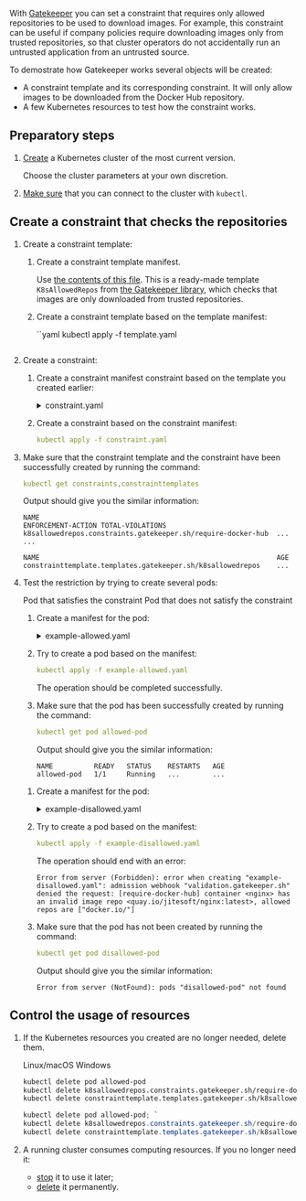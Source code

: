 With [Gatekeeper](../../../k8s-reference/gatekeeper) you can set a constraint that requires only allowed repositories to be used to download images. For example, this constraint can be useful if company policies require downloading images only from trusted repositories, so that cluster operators do not accidentally run an untrusted application from an untrusted source.

To demostrate how Gatekeeper works several objects will be created:

- A constraint template and its corresponding constraint. It will only allow images to be downloaded from the Docker Hub repository.
- A few Kubernetes resources to test how the constraint works.

## Preparatory steps

1. [Create](../../../operations/create-cluster) a Kubernetes cluster of the most current version.

   Choose the cluster parameters at your own discretion.

1. [Make sure](../../../connect/kubectl) that you can connect to the cluster with `kubectl`.

## Create a constraint that checks the repositories

1. Create a constraint template:

   1. Create a constraint template manifest.

      Use [the contents of this file](https://github.com/open-policy-agent/gatekeeper-library/blob/master/library/general/allowedrepos/template.yaml). This is a ready-made template `K8sAllowedRepos` from [the Gatekeeper library](https://github.com/open-policy-agent/gatekeeper-library), which checks that images are only downloaded from trusted repositories.

   1. Create a constraint template based on the template manifest:

      ``yaml
      kubectl apply -f template.yaml
      ```

1. Create a constraint:

   1. Create a constraint manifest constraint based on the template you created earlier:

      <details>
      <summary markdown="span">constraint.yaml</summary>

      ```yaml
      apiVersion: constraints.gatekeeper.sh/v1beta1
      kind: K8sAllowedRepos
      metadata:
        name: require-docker-hub
      spec:
        match:
          kinds:
            - apiGroups: [""]
              kinds: ["Pod"]
          namespaces:
            - "default"
        parameters:
          repos:
            - "docker.io/"
      ```

      </details>

   1. Create a constraint based on the constraint manifest:

      ```yaml
      kubectl apply -f constraint.yaml
      ```

1. Make sure that the constraint template and the constraint have been successfully created by running the command:

   ```yaml
   kubectl get constraints,constrainttemplates
   ```

   Output should give you the similar information:

   ```text
   NAME                                                          ENFORCEMENT-ACTION TOTAL-VIOLATIONS
   k8sallowedrepos.constraints.gatekeeper.sh/require-docker-hub  ...                ...

   NAME                                                          AGE
   constrainttemplate.templates.gatekeeper.sh/k8sallowedrepos    ...
   ```

1. Test the restriction by trying to create several pods:

   <tabs>
   <tablist>
   <tab>Pod that satisfies the constraint</tab>
   <tab>Pod that does not satisfy the constraint</tab>
   </tablist>
   <tabpanel>

   1. Create a manifest for the pod:

      <details>
      <summary markdown="span">example-allowed.yaml</summary>

      ```yaml
      apiVersion: v1
      kind: Pod
      metadata:
        name: allowed-pod
      spec:
        containers:
          - name: nginx
            image: docker.io/jitesoft/nginx:latest
      ```

   1. Try to create a pod based on the manifest:

      ```yaml
      kubectl apply -f example-allowed.yaml
      ```

      The operation should be completed successfully.

   1. Make sure that the pod has been successfully created by running the command:

      ```yaml
      kubectl get pod allowed-pod
      ```

      Output should give you the similar information:

      ```text
      NAME          READY   STATUS    RESTARTS   AGE
      allowed-pod   1/1     Running   ...        ...
      ```

   </tabpanel>
   <tabpanel>

   1. Create a manifest for the pod:

      <details>
      <summary markdown="span">example-disallowed.yaml</summary>

      ```yaml
      apiVersion: v1
      kind: Pod
      metadata:
        name: disallowed-pod
      spec:
        containers:
          - name: nginx
            image: quay.io/jitesoft/nginx:latest
      ```

   1. Try to create a pod based on the manifest:

      ```yaml
      kubectl apply -f example-disallowed.yaml
      ```

      The operation should end with an error:

      ```text
      Error from server (Forbidden): error when creating "example-disallowed.yaml": admission webhook "validation.gatekeeper.sh" denied the request: [require-docker-hub] container <nginx> has an invalid image repo <quay.io/jitesoft/nginx:latest>, allowed repos are ["docker.io/"]
      ```

   1. Make sure that the pod has not been created by running the command:

      ```yaml
      kubectl get pod disallowed-pod
      ```

      Output should give you the similar information:

      ```text
      Error from server (NotFound): pods "disallowed-pod" not found
      ```

   </tabpanel>
   </tabs>

## Control the usage of resources

1. If the Kubernetes resources you created are no longer needed, delete them.

   <tabs>
   <tablist>
   <tab>Linux/macOS</tab>
   <tab>Windows</tab>
   </tablist>
   <tabpanel>

   ```bash
   kubectl delete pod allowed-pod
   kubectl delete k8sallowedrepos.constraints.gatekeeper.sh/require-docker-hub
   kubectl delete constrainttemplate.templates.gatekeeper.sh/k8sallowedrepos

   ```

   </tabpanel>
   <tabpanel>

   ```powershell
   kubectl delete pod allowed-pod; `
   kubectl delete k8sallowedrepos.constraints.gatekeeper.sh/require-docker-hub; `
   kubectl delete constrainttemplate.templates.gatekeeper.sh/k8sallowedrepos
   ```

   </tabpanel>
   </tabs>

1. A running cluster consumes computing resources. If you no longer need it:

   - [stop](../../../operations/manage-cluster#start-or-stop-the-cluster) it to use it later;
   - [delete](../../../operations/manage-cluster#delete-cluster) it permanently.
